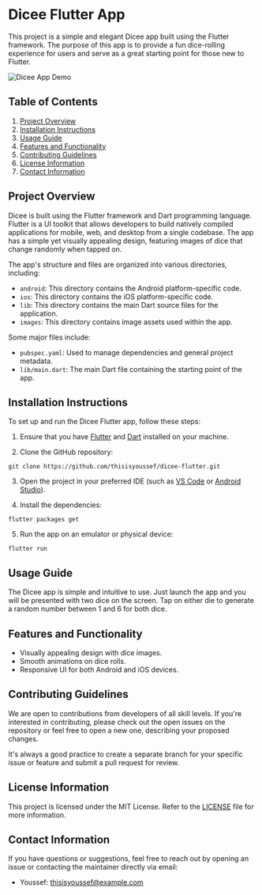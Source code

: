 # Dicee Flutter App

This project is a simple and elegant Dicee app built using the Flutter framework. The purpose of this app is to provide a fun dice-rolling experience for users and serve as a great starting point for those new to Flutter.

![Dicee App Demo](images/demo_image.png)

## Table of Contents

1. [Project Overview](#project-overview)
2. [Installation Instructions](#installation-instructions)
3. [Usage Guide](#usage-guide)
4. [Features and Functionality](#features-and-functionality)
5. [Contributing Guidelines](#contributing-guidelines)
6. [License Information](#license-information)
7. [Contact Information](#contact-information)

## Project Overview

Dicee is built using the Flutter framework and Dart programming language. Flutter is a UI toolkit that allows developers to build natively compiled applications for mobile, web, and desktop from a single codebase. The app has a simple yet visually appealing design, featuring images of dice that change randomly when tapped on.

The app's structure and files are organized into various directories, including:

- `android`: This directory contains the Android platform-specific code.
- `ios`: This directory contains the iOS platform-specific code.
- `lib`: This directory contains the main Dart source files for the application.
- `images`: This directory contains image assets used within the app.

Some major files include:

- `pubspec.yaml`: Used to manage dependencies and general project metadata.
- `lib/main.dart`: The main Dart file containing the starting point of the app.

## Installation Instructions

To set up and run the Dicee Flutter app, follow these steps:

1. Ensure that you have [Flutter](https://flutter.dev/docs/get-started/install) and [Dart](https://dart.dev/get-dart) installed on your machine.

2. Clone the GitHub repository:

```
git clone https://github.com/thisisyoussef/dicee-flutter.git
```

3. Open the project in your preferred IDE (such as [VS Code](https://code.visualstudio.com/) or [Android Studio](https://developer.android.com/studio)).

4. Install the dependencies:

```
flutter packages get
```

5. Run the app on an emulator or physical device:

```
flutter run
```

## Usage Guide

The Dicee app is simple and intuitive to use. Just launch the app and you will be presented with two dice on the screen. Tap on either die to generate a random number between 1 and 6 for both dice.

## Features and Functionality

- Visually appealing design with dice images.
- Smooth animations on dice rolls.
- Responsive UI for both Android and iOS devices.

## Contributing Guidelines

We are open to contributions from developers of all skill levels. If you're interested in contributing, please check out the open issues on the repository or feel free to open a new one, describing your proposed changes.

It's always a good practice to create a separate branch for your specific issue or feature and submit a pull request for review.

## License Information

This project is licensed under the MIT License. Refer to the [LICENSE](LICENSE) file for more information.

## Contact Information

If you have questions or suggestions, feel free to reach out by opening an issue or contacting the maintainer directly via email:

- Youssef: thisisyoussef@example.com